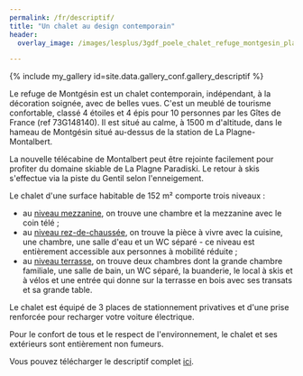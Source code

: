 ```yaml
---
permalink: /fr/descriptif/
title: "Un chalet au design contemporain"
header:
  overlay_image: /images/lesplus/3gdf_poele_chalet_refuge_montgesin_plagne.jpg

---
```


{% include my_gallery id=site.data.gallery_conf.gallery_descriptif %}

Le refuge de Montgésin est un chalet contemporain, indépendant, à la décoration soignée, avec de belles vues. C'est un meublé de tourisme confortable, classé 4 étoiles et 4 épis pour 10 personnes par les Gîtes de France (ref 73G148140). Il est situé au calme, à 1500 m d'altitude, dans le hameau de Montgésin situé au-dessus de la station de La Plagne-Montalbert.  
  
La nouvelle télécabine de Montalbert peut être rejointe facilement pour profiter du domaine skiable de La Plagne Paradiski. Le retour à skis s'effectue via la piste du Gentil selon l'enneigement.  

Le chalet d'une surface habitable de 152 m² comporte trois niveaux :  
  - au <a href="/fr/n-plus-un/">niveau mezzanine</a>, on trouve une chambre et la mezzanine avec le coin télé ;  
  - au <a href="/fr/rdc/">niveau rez-de-chaussée</a>, on trouve la pièce à vivre avec la cuisine, une chambre, une salle d'eau et un WC séparé - ce niveau est entièrement accessible aux personnes à mobilité réduite ;  
  - au <a href="/fr/n-moins-un/">niveau terrasse</a>, on trouve deux chambres dont la grande chambre familiale, une salle de bain, un WC séparé, la buanderie, le local à skis et à vélos et une entrée qui donne sur la terrasse en bois avec ses transats et sa grande table.  

Le chalet est équipé de 3 places de stationnement privatives et d'une prise renforcée pour recharger votre voiture électrique.

Pour le confort de tous et le respect de l'environnement, le chalet et ses extérieurs sont entièrement non fumeurs.

Vous pouvez télécharger le descriptif complet <a href="/images/descriptif/inventaire_juin_22.pdf" download>ici</a>.
